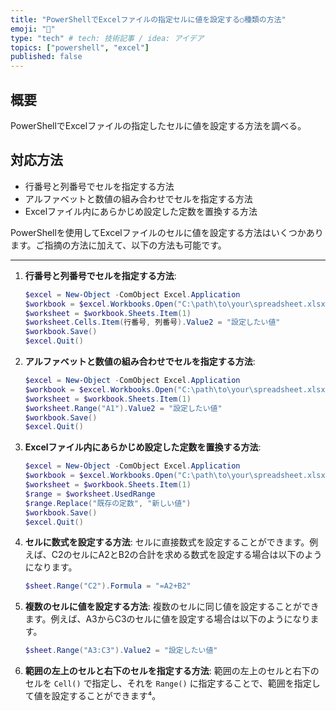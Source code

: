 ```yaml
---
title: "PowerShellでExcelファイルの指定セルに値を設定する○種類の方法"
emoji: "🤖"
type: "tech" # tech: 技術記事 / idea: アイデア
topics: ["powershell", "excel"]
published: false
---
```

## 概要

PowerShellでExcelファイルの指定したセルに値を設定する方法を調べる。

## 対応方法

- 行番号と列番号でセルを指定する方法
- アルファベットと数値の組み合わせでセルを指定する方法
- Excelファイル内にあらかじめ設定した定数を置換する方法

PowerShellを使用してExcelファイルのセルに値を設定する方法はいくつかあります。ご指摘の方法に加えて、以下の方法も可能です。

---

1. **行番号と列番号でセルを指定する方法**:
   ```powershell
   $excel = New-Object -ComObject Excel.Application
   $workbook = $excel.Workbooks.Open("C:\path\to\your\spreadsheet.xlsx")
   $worksheet = $workbook.Sheets.Item(1)
   $worksheet.Cells.Item(行番号, 列番号).Value2 = "設定したい値"
   $workbook.Save()
   $excel.Quit()
   ```

2. **アルファベットと数値の組み合わせでセルを指定する方法**:
   ```powershell
   $excel = New-Object -ComObject Excel.Application
   $workbook = $excel.Workbooks.Open("C:\path\to\your\spreadsheet.xlsx")
   $worksheet = $workbook.Sheets.Item(1)
   $worksheet.Range("A1").Value2 = "設定したい値"
   $workbook.Save()
   $excel.Quit()
   ```

3. **Excelファイル内にあらかじめ設定した定数を置換する方法**:
   ```powershell
   $excel = New-Object -ComObject Excel.Application
   $workbook = $excel.Workbooks.Open("C:\path\to\your\spreadsheet.xlsx")
   $worksheet = $workbook.Sheets.Item(1)
   $range = $worksheet.UsedRange
   $range.Replace("既存の定数", "新しい値")
   $workbook.Save()
   $excel.Quit()
   ```

1. **セルに数式を設定する方法**:
   セルに直接数式を設定することができます。例えば、C2のセルにA2とB2の合計を求める数式を設定する場合は以下のようになります。
   ```powershell
   $sheet.Range("C2").Formula = "=A2+B2"
   ```

2. **複数のセルに値を設定する方法**:
   複数のセルに同じ値を設定することができます。例えば、A3からC3のセルに値を設定する場合は以下のようになります。
   ```powershell
   $sheet.Range("A3:C3").Value2 = "設定したい値"
   ```

3. **範囲の左上のセルと右下のセルを指定する方法**:
   範囲の左上のセルと右下のセルを `Cell()` で指定し、それを `Range()` に指定することで、範囲を指定して値を設定することができます⁴。
